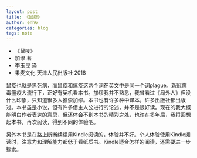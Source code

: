 ```yaml
---
layout: post
title: 《鼠疫》
author: enh6
categories: blog
tags: note
---
```


- 《鼠疫》
- 加缪 著
- 李玉民 译
- 果麦文化 天津人民出版社 2018

鼠疫也就是黑死病，而鼠疫和瘟疫这两个词在英文中是同一个词plague。新冠病毒瘟疫大流行下，正好有契机看本书。加缪我并不熟悉，我曾看过《局外人》但没什么印象，只知道很多人推崇加缪。本书也有许多种中译本，许多出版社都出版过。本书虽是小说，但有许多借主人公进行的论述，并不是很好读。现在的我大概能明白作者表达的意思，但还体会不到本书的精彩之处，也许在多年后，我将回想起本书，再次阅读，得到不同的体验吧。

另外本书是在路上断断续续用Kindle阅读的，体验并不好。个人体验使用Kindle阅读时，注意力和理解能力都低于看纸质书。Kindle适合怎样的阅读，还需要进一步探索。
